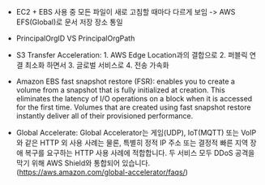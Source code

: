 - EC2 + EBS 사용 중 모든 파일이 새로 고침할 때마다 다르게 보임 -> AWS EFS(Global)로 문서 저장 장소 통일
- PrincipalOrgID VS PrincipalOrgPath
- S3 Transfer Acceleration: 1. AWS Edge Location과의 결합으로 2. 퍼블릭 연결 최소화 하면서 3. 글로벌 서비스로 4. 전송 가속화
- Amazon EBS fast snapshot restore (FSR): enables you to create a volume from a snapshot that is fully initialized at creation. This eliminates the latency of I/O operations on a block when it is accessed for the first time. Volumes that are created using fast snapshot restore instantly deliver all of their provisioned performance.


- Global Accelerate: Global Accelerator는 게임(UDP), IoT(MQTT) 또는 VoIP와 같은 HTTP 외 사용 사례는 물론, 특별히 정적 IP 주소 또는 결정적 빠른 지역 장애 복구를 요구하는 HTTP 사용 사례에 적합합니다. 두 서비스 모두 DDoS 공격을 막기 위해 AWS Shield와 통합되어 있습니다. (https://aws.amazon.com/global-accelerator/faqs/)